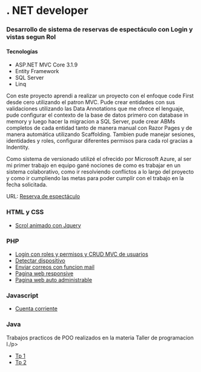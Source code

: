 # . NET developer

<h3>Desarrollo de sistema de reservas de espectáculo con Login y vistas segun Rol</h3>
<h4>Tecnologías</h4>
<ul>
  <li>ASP.NET MVC Core 3.1.9</li>
  <li>Entity Framework</li>  
  <li>SQL Server</li>
  <li>Linq</li>
</ul>

<p>Con este proyecto aprendi a realizar un proyecto con el enfoque code First desde cero utilizando el patron MVC. Pude crear entidades con sus validaciones utilizando las Data Annotations que me ofrece el lenguaje, pude configurar el contexto de la base de datos primero con database  in memory  y luego hacer la migracion a SQL Server, pude  crear ABMs completos de cada entidad tanto de manera manual con Razor Pages y de manera automática utilizando Scaffolding. Tambien pude manejar sesiones, identidades y roles, configurar diferentes permisos para cada rol gracias a Indentity.

Como sistema de versionado utilizé el ofrecido por Microsoft Azure, al ser mi primer trabajo en equipo gané nociones de como es trabajar en un sistema colaborativo, como ir resolviendo conflictos a lo largo del proyecto  y como ir cumpliendo las metas para poder cumplir con el trabajo en la fecha solicitada.
</p>

<p>URL: <a href="https://github.com/chaosknt/reservaEspectaculo">Reserva de espectáculo</a> </p>


<h3>HTML y CSS</h3>
<ul>
  <li><a href="https://github.com/chaosknt/AnimatedScrolls">Scrol animado con Jquery</a></li>  
  
</ul>


<h3>PHP</h3>
<ul>
  <li><a href="https://github.com/chaosknt/loginConCRUDUsuarios">Login con roles  y permisos y CRUD MVC de usuarios</a></li>
  <li><a href="https://github.com/chaosknt/DetectDivice">Detectar dispositivo</a></li>
  <li><a href="https://github.com/chaosknt/sendEmail">Enviar correos con funcion mail</a></li>
  <li><a href="http://oxxon-cd.com/">Pagina web responsive</a></li> 
  <li><a href="http://barstone-australianshepherd.com.ar/">Pagina web auto administrable</a></li>
</ul>

<h3>Javascript</h3>
<ul>
  <li><a href="https://github.com/chaosknt/CuentaCorriente">Cuenta corriente</a></li> 
</ul>


<h3>Java</h3>
<p>Trabajos practicos de POO realizados en la materia Taller de programacion I./p>
  
  <ul>
  <li><a href="https://github.com/chaosknt/BE-TP1-12E-GR01">Tp 1</a></li> 
  <li><a href="https://github.com/chaosknt/BE-TP2-12E-GRP01">Tp 2</a></li> 
</ul>
